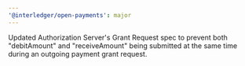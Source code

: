 ```yaml
---
'@interledger/open-payments': major
---
```


Updated Authorization Server's Grant Request spec to prevent both "debitAmount" and "receiveAmount" being submitted at the same time during an outgoing payment grant request.
